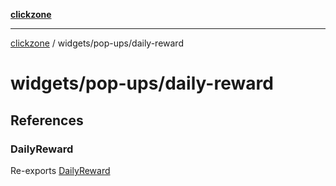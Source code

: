[**clickzone**](../../../README.md)

***

[clickzone](../../../README.md) / widgets/pop-ups/daily-reward

# widgets/pop-ups/daily-reward

## References

### DailyReward

Re-exports [DailyReward](ui/DailyReward/variables/DailyReward.md)
